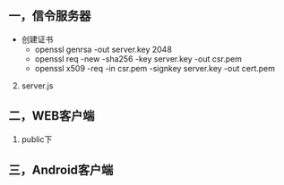 ## 一，信令服务器
- 创建证书
    - openssl genrsa -out server.key 2048
    - openssl req -new -sha256 -key server.key -out csr.pem
    - openssl x509 -req -in csr.pem -signkey server.key -out cert.pem
    
2. server.js


## 二，WEB客户端
1. public下


## 三，Android客户端

